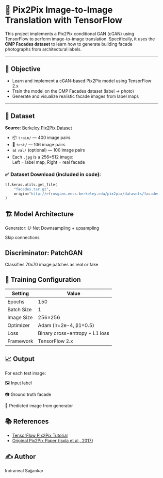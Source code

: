 # 🧠 Pix2Pix Image-to-Image Translation with TensorFlow

This project implements a Pix2Pix conditional GAN (cGAN) using TensorFlow to perform image-to-image translation. Specifically, it uses the **CMP Facades dataset** to learn how to generate building facade photographs from architectural labels.

---

## 🎯 Objective

- Learn and implement a cGAN-based Pix2Pix model using TensorFlow 2.x
- Train the model on the CMP Facades dataset (label → photo)
- Generate and visualize realistic facade images from label maps

---

## 📂 Dataset

**Source**: [Berkeley Pix2Pix Dataset](http://efrosgans.eecs.berkeley.edu/pix2pix/datasets/)

- 📦 `train/` — 400 image pairs
- 🧪 `test/` — 106 image pairs
- 📊 `val/` (optional) — 100 image pairs
- Each `.jpg` is a 256×512 image:  
  Left = label map, Right = real facade

### ✅ Dataset Download (included in code):

```python
tf.keras.utils.get_file(
    "facades.tar.gz",
    origin="http://efrosgans.eecs.berkeley.edu/pix2pix/datasets/facades.tar.gz"
)
```
## 🏗️ Model Architecture
Generator: U-Net
Downsampling + upsampling

Skip connections

## Discriminator: PatchGAN
Classifies 70x70 image patches as real or fake

## 🧪 Training Configuration
| Setting    | Value                          |
| ---------- | ------------------------------ |
| Epochs     | 150                            |
| Batch Size | 1                              |
| Image Size | 256×256                        |
| Optimizer  | Adam (lr=2e-4, β1=0.5)         |
| Loss       | Binary cross-entropy + L1 loss |
| Framework  | TensorFlow 2.x                 |

## 📈 Output
For each test image:

🖼️ Input label

📷 Ground truth facade

🧠 Predicted image from generator

## 📚 References
- [TensorFlow Pix2Pix Tutorial](https://www.tensorflow.org/tutorials/generative/pix2pix)
- [Original Pix2Pix Paper (Isola et al., 2017)](https://arxiv.org/abs/1611.07004)

## ✍️ Author
Indraneal Sajjankar
